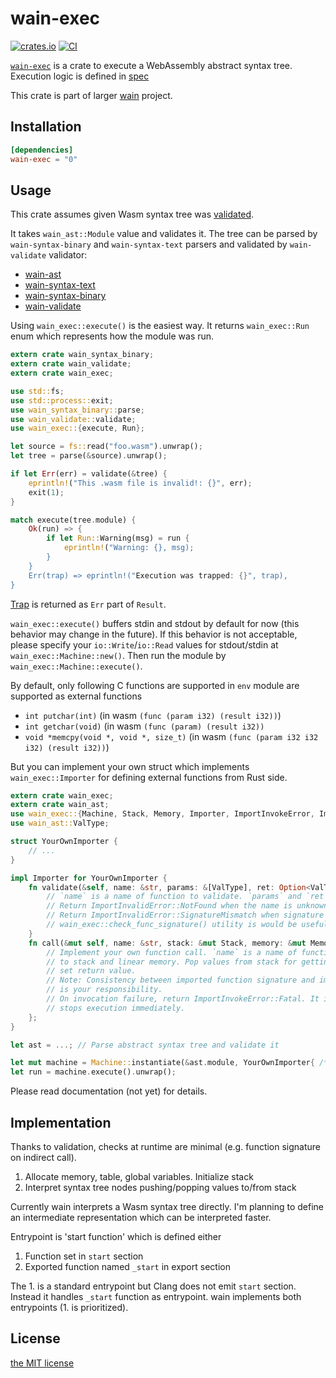 wain-exec
=========
[![crates.io][crates-io-badge]][crates-io]
[![CI][ci-badge]][ci]

[`wain-exec`][gh] is a crate to execute a WebAssembly abstract syntax tree.
Execution logic is defined in [spec][wasm-spec-exec]

This crate is part of larger [wain][proj] project.


## Installation

```toml
[dependencies]
wain-exec = "0"
```


## Usage

This crate assumes given Wasm syntax tree was [validated][wasm-spec-validation].

It takes `wain_ast::Module` value and validates it. The tree can be parsed by `wain-syntax-binary`
and `wain-syntax-text` parsers and validated by `wain-validate` validator:

- [wain-ast](https://crates.io/crates/wain-ast)
- [wain-syntax-text](https://crates.io/crates/wain-syntax-text)
- [wain-syntax-binary](https://crates.io/crates/wain-syntax-binary)
- [wain-validate](https://crates.io/crates/wain-validate)

Using `wain_exec::execute()` is the easiest way. It returns `wain_exec::Run` enum which represents
how the module was run.

```rust
extern crate wain_syntax_binary;
extern crate wain_validate;
extern crate wain_exec;

use std::fs;
use std::process::exit;
use wain_syntax_binary::parse;
use wain_validate::validate;
use wain_exec::{execute, Run};

let source = fs::read("foo.wasm").unwrap();
let tree = parse(&source).unwrap();

if let Err(err) = validate(&tree) {
    eprintln!("This .wasm file is invalid!: {}", err);
    exit(1);
}

match execute(tree.module) {
    Ok(run) => {
        if let Run::Warning(msg) = run {
            eprintln!("Warning: {}, msg);
        }
    }
    Err(trap) => eprintln!("Execution was trapped: {}", trap),
}
```

[Trap](https://webassembly.github.io/spec/core/exec/runtime.html#results) is returned as `Err` part
of `Result`.

`wain_exec::execute()` buffers stdin and stdout by default for now (this behavior may change in
the future). If this behavior is not acceptable, please specify your `io::Write`/`io::Read` values
for stdout/stdin at `wain_exec::Machine::new()`. Then run the module by `wain_exec::Machine::execute()`.

By default, only following C functions are supported in `env` module are supported as external functions

- `int putchar(int)` (in wasm `(func (param i32) (result i32))`)
- `int getchar(void)` (in wasm `(func (param) (result i32))`
- `void *memcpy(void *, void *, size_t)` (in wasm `(func (param i32 i32 i32) (result i32))`)

But you can implement your own struct which implements `wain_exec::Importer` for defining external
functions from Rust side.

```rust
extern crate wain_exec;
extern crate wain_ast;
use wain_exec::{Machine, Stack, Memory, Importer, ImportInvokeError, ImportInvalidError}
use wain_ast::ValType;

struct YourOwnImporter {
    // ...
}

impl Importer for YourOwnImporter {
    fn validate(&self, name: &str, params: &[ValType], ret: Option<ValType>) -> Option<ImportInvalidError> {
        // `name` is a name of function to validate. `params` and `ret` are the function's signature.
        // Return ImportInvalidError::NotFound when the name is unknown.
        // Return ImportInvalidError::SignatureMismatch when signature does not match.
        // wain_exec::check_func_signature() utility is would be useful for the check.
    }
    fn call(&mut self, name: &str, stack: &mut Stack, memory: &mut Memory) -> Result<(), ImportInvokeError> {
        // Implement your own function call. `name` is a name of function and you have full access
        // to stack and linear memory. Pop values from stack for getting arguments and push value to
        // set return value.
        // Note: Consistency between imported function signature and implementation of this method
        // is your responsibility.
        // On invocation failure, return ImportInvokeError::Fatal. It is trapped by interpreter and it
        // stops execution immediately.
    };
}

let ast = ...; // Parse abstract syntax tree and validate it

let mut machine = Machine::instantiate(&ast.module, YourOwnImporter{ /* ... */ }).unwrap();
let run = machine.execute().unwrap();
```

Please read documentation (not yet) for details.


## Implementation

Thanks to validation, checks at runtime are minimal (e.g. function signature on indirect call).

1. Allocate memory, table, global variables. Initialize stack
2. Interpret syntax tree nodes pushing/popping values to/from stack

Currently wain interprets a Wasm syntax tree directly. I'm planning to define an intermediate
representation which can be interpreted faster.

Entrypoint is 'start function' which is defined either

1. Function set in `start` section
2. Exported function named `_start` in export section

The 1. is a standard entrypoint but Clang does not emit `start` section. Instead it handles `_start`
function as entrypoint. wain implements both entrypoints (1. is prioritized).


## License

[the MIT license](./LICENSE.txt)

[ci-badge]: https://github.com/rhysd/wain/workflows/CI/badge.svg?branch=master&event=push
[ci]: https://github.com/rhysd/wain/actions?query=workflow%3ACI+branch%3Amaster+event%3Apush
[crates-io-badge]: https://img.shields.io/crates/v/wain-exec.svg
[crates-io]: https://crates.io/crates/wain-exec
[wasm-spec-exec]: https://webassembly.github.io/spec/core/exec/index.html
[gh]: https://github.com/rhysd/wain/tree/master/wain-exec
[proj]: https://github.com/rhysd/wain
[wasm-spec-validation]: https://webassembly.github.io/spec/core/valid/index.html

